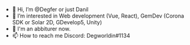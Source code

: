 - 👋 Hi, I’m @Degfer or just Danil
- 👀 I’m interested in Web development (Vue, React), GemDev (Corona SDK or Solar 2D, GDevelop5, Unity)
- 🌱 I'm an abbiturer now.
- 📫 How to reach me Discord: Degworldin#1134

<!---
Degfer/Degfer is a ✨ special ✨ repository because its `README.md` (this file) appears on your GitHub profile.
You can click the Preview link to take a look at your changes.
--->
